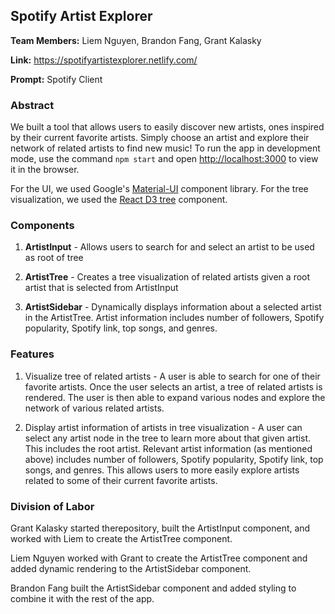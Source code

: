 ## Spotify Artist Explorer

**Team Members:** Liem Nguyen, Brandon Fang, Grant Kalasky

**Link:** https://spotifyartistexplorer.netlify.com/ 

**Prompt:** Spotify Client

### Abstract

We built a tool that allows users to easily discover new artists, ones inspired by their current favorite artists. Simply choose an artist and explore their network of related artists to find new music! To run the app in development mode, use the command `npm start` and open [http://localhost:3000](http://localhost:3000) to view it in the browser.

For the UI, we used Google's [Material-UI](https://material-ui.com/) component library. For the tree visualization, we used the [React D3 tree](https://github.com/bkrem/react-d3-tree) component.

### Components 

1. **ArtistInput** - Allows users to search for and select an artist to be used as root of tree

2. **ArtistTree** - Creates a tree visualization of related artists given a root artist that is selected from ArtistInput

3. **ArtistSidebar** - Dynamically displays information about a selected artist in the ArtistTree. Artist information includes number of followers, Spotify popularity, Spotify link, top songs, and genres.

### Features

1. Visualize tree of related artists - A user is able to search for one of their favorite artists. Once the user selects an artist, a tree of related artists is rendered. The user is then able to expand various nodes and explore the network of various related artists.

2. Display artist information of artists in tree visualization - A user can select any artist node in the tree to learn more about that given artist. This includes the root artist. Relevant artist information (as mentioned above) includes number of followers, Spotify popularity, Spotify link, top songs, and genres. This allows users to more easily explore artists related to some of their current favorite artists.

### Division of Labor

Grant Kalasky started therepository, built the ArtistInput component, and worked with Liem to create the ArtistTree component.

Liem Nguyen worked with Grant to create the ArtistTree component and added dynamic rendering to the ArtistSidebar component. 

Brandon Fang built the ArtistSidebar component and added styling to combine it with the rest of the app.
